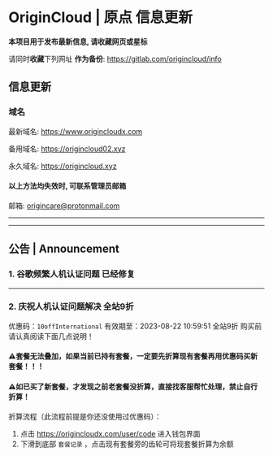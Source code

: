 # OriginCloud | 原点 信息更新
**本项目用于发布最新信息, 请收藏网页或星标**

请同时**收藏**下列网址 **作为备份**:
https://gitlab.com/origincloud/info


## 信息更新

### 域名
最新域名:
https://www.origincloudx.com

备用域名:
https://origincloud02.xyz

永久域名:
https://origincloud.xyz


#### 以上方法均失效时, 可联系管理员邮箱
邮箱:
origincare@protonmail.com

---
---

## 公告 | Announcement
### **1. 谷歌频繁人机认证问题 已经修复**

---

### **2. 庆祝人机认证问题解决 全站9折**
优惠码：`10offInternational` 有效期至：2023-08-22 10:59:51 全站9折
购买前请认真阅读下面几点说明！

#### **⚠️套餐无法叠加，如果当前已持有套餐，一定要先折算现有套餐再用优惠码买新套餐！！！**
#### **⚠️如已买了新套餐，才发现之前老套餐没折算，直接找客服帮忙处理，禁止自行折算！**

折算流程（此流程前提是你还没使用过优惠码）：
1. 点击 https://origincloudx.com/user/code 进入钱包界面
2. 下滑到底部 `套餐记录` ，点击现有套餐旁的齿轮可将现套餐折算为余额
